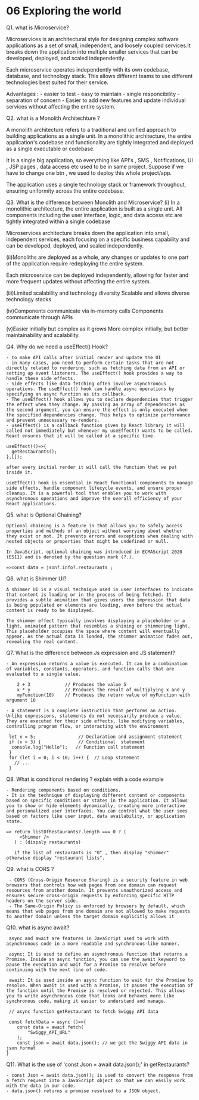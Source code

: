 # 06 Exploring the world

Q1. what is Microservice?
   
   Microservices is an architectural style for designing complex software applications as a set of small, independent, and loosely coupled services.It breaks down the application into multiple smaller services that can be developed, deployed, and scaled independently.   

   Each microservice operates independently with its own codebase, database, and technology stack. This allows different teams to use different technologies best suited for their service.

   Advantages :
    - easier to test
    - easy to maintain
    - single responcibility
    - separation of concern
    - Easier to add new features and update individual services without affecting the entire system.

Q2. what is a Monolith Architechture ?
   
   A monolith architecture refers to a traditional and unified approach to building applications as a single unit. In a monolithic architecture, the entire application's codebase and functionality are tightly integrated and deployed as a single executable or codebase.

   It is a single big application, so everything like API's , SMS , Notifications, UI , JSP pages , data access etc used to be in same project. Suppose if we have to change one btn , we used to deploy this whole project/app.

   The application uses a single technology stack or framework throughout, ensuring uniformity across the entire codebase.
    
Q3. What is the difference between Monolith and Microservice?
   (i) In a monolithic architecture, the entire    application is built as a single unit. All components including the user interface, logic, and data access etc are tightly integrated within a single codebase 
      
   Microservices architecture breaks down the application into small, independent services, each focusing on a specific business capability  and can be developed, deployed, and scaled independently.

   (ii)Monoliths are deployed as a whole, any changes or updates to one part of the application require redeploying the entire system.

   Each microservice can be deployed independently, allowing for faster and more frequent updates without affecting the entire system.

   (iii)Limited scalability and technology diversity
   Scalable and allows diverse technology stacks

   (iv)Components communicate via in-memory calls
   Components communicate through APIs

   (v)Easier initially but complex as it grows
   More complex initially, but better maintainability and scalability.

Q4. Why do we need a useEffect() Hook?

    - to make API calls after initial render and update the UI 
    - in many cases, you need to perform certain tasks that are not directly related to rendering, such as fetching data from an API or setting up event listeners. The useEffect() hook provides a way to handle these side effects. 
    - Side effects like data fetching often involve asynchronous operations. The useEffect() hook can handle async operations by specifying an async function as its callback.
    - The useEffect() hook allows you to declare dependencies that trigger the effect when they change. By passing an array of dependencies as the second argument, you can ensure the effect is only executed when the specified dependencies change. This helps to optimize performance and prevent unnecessary re-renders.
    - useEffect() is a callback function given by React library it will called not immediately but whenever my useEffect() wants to be called. React ensures that it will be called at a specific time.

    useEffect(()=>{
      getRestaurants();
    },[]);

    after every initial render it will call the function that we put inside it.

    useEffect() hook is essential in React functional components to manage side effects, handle component lifecycle events, and ensure proper cleanup. It is a powerful tool that enables you to work with asynchronous operations and improve the overall efficiency of your React applications.
   
Q5. what is Optional Chaining?

    Optional chaining is a feature in that allows you to safely access properties and methods of an object without worrying about whether they exist or not. It prevents errors and exceptions when dealing with nested objects or properties that might be undefined or null.

    In JavaScript, optional chaining was introduced in ECMAScript 2020 (ES11) and is denoted by the question mark (?.).

    =>const data = json?.info?.restaurants ;


Q6. what is Shimmer UI?

    A shimmer UI is a visual technique used in user interfaces to indicate that content is loading or in the process of being fetched. It provides a subtle animation that gives users the impression that data is being populated or elements are loading, even before the actual content is ready to be displayed.

    The shimmer effect typically involves displaying a placeholder or a light, animated pattern that resembles a shining or shimmering light. This placeholder occupies the space where content will eventually appear. As the actual data is loaded, the shimmer animation fades out, revealing the real content.

Q7. What is the difference between Js expression and JS statement?

    - An expression returns a value is executed. It can be a combination of variables, constants, operators, and function calls that are evaluated to a single value. 
    
        2 + 3             // Produces the value 5
        x * y             // Produces the result of multiplying x and y
        myFunction(10)    // Produces the return value of myFunction with argument 10

    - A statement is a complete instruction that performs an action. Unlike expressions, statements do not necessarily produce a value. They are executed for their side effects, like modifying variables, controlling program flow, or interacting with the environment

     let x = 5;                // Declaration and assignment statement
     if (x > 3) {              // Conditional  statement 
      console.log("Hello");   // Function call statement
     }
     for (let i = 0; i < 10; i++) {  // Loop statement
       // ...
     }
 
Q8. What is conditional rendering ? explain with a code example

    - Rendering components based on conditions.
    - It is the technique of displaying different content or components based on specific conditions or states in the application. It allows you to show or hide elements dynamically, creating more interactive and personalized user interfaces. You can control what the user sees based on factors like user input, data availability, or application state.
    
    => return listOfRestaurants?.length === 0 ? (
         <Shimmer />
       ) : (dispaly restaurants)

       if the list of restaurants is "0" , then display "shimmer" otherwise display "restaurant lists".

Q9. what is CORS ?

     - CORS (Cross-Origin Resource Sharing) is a security feature in web browsers that controls how web pages from one domain can request resources from another domain. It prevents unauthorized access and ensures secure cross-origin requests by enforcing specific HTTP headers on the server side.
     - The Same-Origin Policy is enforced by browsers by default, which means that web pages from one domain are not allowed to make requests to another domain unless the target domain explicitly allows it
      
Q10. what is async await?

     async and await are features in JavaScript used to work with asynchronous code in a more readable and synchronous-like manner.

     async: It is used to define an asynchronous function that returns a Promise. Inside an async function, you can use the await keyword to pause the execution and wait for a Promise to resolve before continuing with the next line of code.

     await: It is used inside an async function to wait for the Promise to resolve. When await is used with a Promise, it pauses the execution of the function until the Promise is resolved or rejected. This allows you to write asynchronous code that looks and behaves more like synchronous code, making it easier to understand and manage.

     // async function getRestaurant to fetch Swiggy API data

     const fetchData = async ()=>{
        const data = await fetch(
            "Swiggy_API_URL"
        );
        const json = await data.json(); // we get the Swiggy API data in json format
    }

Q11. What is the use of 'const Json = await data.json();' in getRestaurants?

    - const Json = await data.json(); is used to convert the response from a fetch request into a JavaScript object so that we can easily work with the data in our code.
    - data.json() returns a promise resolved to a JSON object.